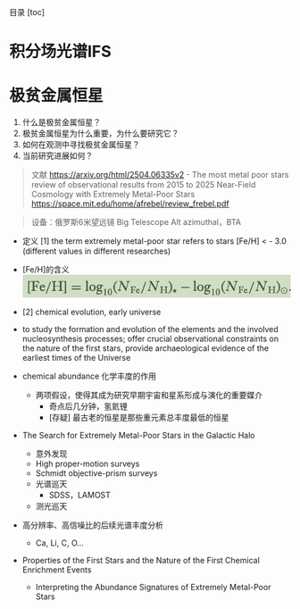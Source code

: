 目录
[toc]

<div style="page-break-after: always;"></div> 

# 积分场光谱IFS

# 极贫金属恒星

1. 什么是极贫金属恒星？
2. 极贫金属恒星为什么重要，为什么要研究它？
3. 如何在观测中寻找极贫金属恒星？
4. 当前研究进展如何？

> 文献
https://arxiv.org/html/2504.06335v2 - The most metal poor stars review of observational results from 2015 to 2025
Near-Field Cosmology with Extremely Metal-Poor Stars
> https://space.mit.edu/home/afrebel/review_frebel.pdf

  > 设备：俄罗斯6米望远镜 Big Telescope Alt azimuthal，BTA

- 定义 [1] the term extremely metal-poor star refers to stars [Fe/H] < - 3.0 (different values in different researches)
- [Fe/H]的含义
![alt text](image-2.png)
- [2] chemical evolution, early universe
- to study the formation and evolution of the elements and the involved nucleosynthesis processes; offer crucial observational constraints on the nature of the first stars, provide archaeological evidence of the earliest times of the Universe


- chemical abundance 化学丰度的作用
  - 两项假设，使得其成为研究早期宇宙和星系形成与演化的重要媒介
    - 奇点后几分钟，氢氦锂
    - [存疑] 最古老的恒星是那些重元素总丰度最低的恒星
- The Search for Extremely Metal-Poor Stars in the Galactic Halo
  - 意外发现
  - High proper-motion surveys
  - Schmidt objective-prism surveys
  - 光谱巡天
    - SDSS，LAMOST
  - 测光巡天
- 高分辨率、高信噪比的后续光谱丰度分析 
  - Ca, Li, C, O...

- Properties of the First Stars and the Nature of the First Chemical Enrichment Events
  - Interpreting the Abundance Signatures of Extremely Metal-Poor Stars


